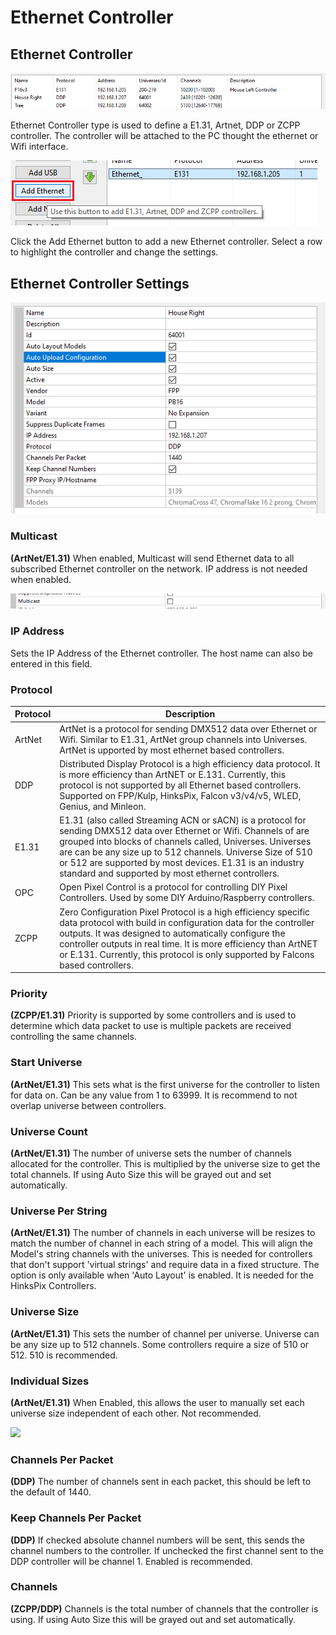 # Ethernet Controller

## Ethernet Controller

![](<../../../.gitbook/assets/image (1003).png>)

Ethernet Controller type is used to define a E1.31, Artnet, DDP or ZCPP controller. The controller will be attached to the PC thought the ethernet or Wifi interface.

![](<../../../.gitbook/assets/image (972).png>)

Click the Add Ethernet button to add a new Ethernet controller. Select a row to highlight the controller and change the settings.

## Ethernet Controller Settings

![](<../../../.gitbook/assets/image (823).png>)

### Multicast

**(ArtNet/E1.31)** When enabled, Multicast will send Ethernet data to all subscribed Ethernet controller on the network. IP address is not needed when enabled.

![](<../../../.gitbook/assets/image (839).png>)

### IP Address

Sets the IP Address of the Ethernet controller. The host name can also be entered in this field.

### Protocol

| Protocol | Description                                                                                                                                                                                                                                                                                                                                                      |
| -------- | ---------------------------------------------------------------------------------------------------------------------------------------------------------------------------------------------------------------------------------------------------------------------------------------------------------------------------------------------------------------- |
| ArtNet   | ArtNet is a protocol for sending DMX512 data over Ethernet or Wifi. Similar to E1.31, ArtNet  group channels into Universes. ArtNet is upported by most ethernet based controllers.                                                                                                                                                                              |
| DDP      | Distributed Display Protocol is a high efficiency data protocol. It is more efficiency than ArtNET or E.131. Currently, this protocol is not supported by all Ethernet based controllers. Supported on FPP/Kulp, HinksPix, Falcon v3/v4/v5, WLED, Genius, and Minleon.                                                                                           |
| E1.31    | E1.31 (also called Streaming ACN or sACN) is a protocol for sending DMX512 data over Ethernet or Wifi. Channels of are grouped into blocks of channels called, Universes. Universes are can be any size up to 512 channels. Universe Size of 510 or 512 are supported by most devices. E1.31 is an industry standard and supported by most ethernet controllers. |
| OPC      | Open Pixel Control is a protocol for controlling DIY Pixel Controllers. Used by some DIY Arduino/Raspberry controllers.                                                                                                                                                                                                                                          |
| ZCPP     | Zero Configuration Pixel Protocol is a high efficiency specific data protocol with build in configuration data for the controller outputs. It was designed to automatically configure the controller outputs in real time. It is more efficiency than ArtNET or E.131. Currently, this protocol is only supported by Falcons based controllers.                  |

### Priority

**(ZCPP/E1.31)** Priority is supported by some controllers and is used to determine which data packet to use is multiple packets are received controlling the same channels.

### Start Universe

**(ArtNet/E1.31)** This sets what is the first universe for the controller to listen for data on. Can be any value from 1 to 63999. It is recommend to not overlap universe between controllers.

### Universe Count

**(ArtNet/E1.31)** The number of universe sets the number of channels allocated for the controller. This is multiplied by the universe size to get the total channels. If using Auto Size this will be grayed out and set automatically.

### Universe Per String

**(ArtNet/E1.31)** The number of channels in each universe will be resizes to match the number of channel in each string of a model. This will align the Model's string channels with the universes. This is needed for controllers that don't support 'virtual strings' and require data in a fixed structure. The option is only available when 'Auto Layout' is enabled. It is needed for the HinksPix Controllers.

### **Universe Size**

**(ArtNet/E1.31)** This sets the number of channel per universe. Universe can be any size up to 512 channels. Some controllers require a size of 510 or 512. 510 is recommended.

### Individual Sizes

**(ArtNet/E1.31)** When Enabled, this allows the user to manually set each universe size independent of each other. Not recommended.

![](<../../../.gitbook/assets/image (838).png>)

### Channels Per Packet

**(DDP)** The number of channels sent in each packet, this should be left to the default of 1440.&#x20;

### Keep Channels Per Packet

**(DDP)** If checked absolute channel numbers will be sent, this sends the channel numbers to the controller. If unchecked the first channel sent to the DDP controller will be channel 1. Enabled is recommended.

### Channels

**(ZCPP/DDP)** Channels is the total number of channels that the controller is using. If using Auto Size this will be grayed out and set automatically.

